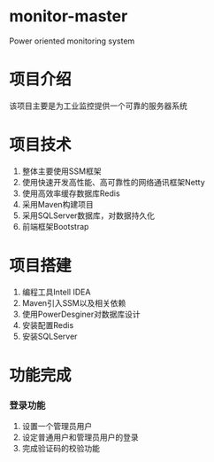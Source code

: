 # monitor-master
Power oriented monitoring system

# 项目介绍
该项目主要是为工业监控提供一个可靠的服务器系统

# 项目技术
1. 整体主要使用SSM框架
2. 使用快速开发高性能、高可靠性的网络通讯框架Netty
3. 使用高效率缓存数据库Redis
4. 采用Maven构建项目
5. 采用SQLServer数据库，对数据持久化
6. 前端框架Bootstrap

# 项目搭建
1. 编程工具Intell IDEA
2. Maven引入SSM以及相关依赖
3. 使用PowerDesginer对数据库设计
4. 安装配置Redis
5. 安装SQLServer

# 功能完成
### 登录功能
1. 设置一个管理员用户
2. 设定普通用户和管理员用户的登录
3. 完成验证码的校验功能
